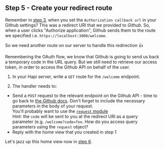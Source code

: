 ## Step 5 - Create your redirect route

Remember in [step 3](./step3.md), when you set the `Authorization callback url` in your Github settings? This was a redirect URI that _we_ provided to _Github_. So, when a user clicks "Authorize application", Github sends them to the route we specified i.e. `https://localhost:3000/welcome`.

So we need another route on our server to handle this redirection :+1:

Remembering the OAuth flow, we know that Github is going to send us back a temporary code in the URL query. But we still need to retrieve our access token, in order to access the Github API on behalf of the user.

1. In your Hapi server, write a `GET` route for the `/welcome` endpoint.

2. The handler needs to:
  + Send a `POST` request to the relevant endpoint on the Github API - time to go back to [the Github docs](https://developer.github.com/v3/oauth). Don't forget to include the necessary parameters in the body of your request.  
  You'll probably want to use the [`request` module](https://www.npmjs.com/package/request)  
  Hint: the `code` will be sent to you at the redirect URI as a query parameter (e.g. `/welcome?code=foo`. How do you access query parameters using the `request` object?
  + Reply with the home view that you created in step 1

Let's jazz up this home view now in [step 6](./step6.md).
